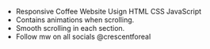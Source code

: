 
- Responsive Coffee Website Usign HTML CSS JavaScript
- Contains animations when scrolling.
- Smooth scrolling in each section.
- Follow mw on all socials @crescentforeal